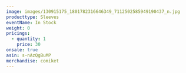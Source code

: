 ```yaml
---
image: images/130915175_1801782316646349_7112502585949190437_n.jpg
producttype: Sleeves
eventName: In Stock
weight: 0
pricings:
  - quantity: 1
    price: 30
onsale: true
asin: s-nAzQgBuMP
merchandise: comiket
---
```

